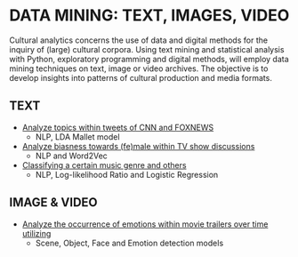 # DATA MINING: TEXT, IMAGES, VIDEO

Cultural analytics concerns the use of data and digital methods for the inquiry of (large) cultural corpora. Using text mining and statistical analysis with Python, exploratory programming and digital methods, will employ data mining techniques on text, image or video archives. The objective is to develop
insights into patterns of cultural production and media formats.

## TEXT
- [Analyze topics within tweets of CNN and FOXNEWS](https://github.com/ciCciC/dataMiningNN/tree/master/notebooks/1)
  - NLP, LDA Mallet model
- [Analyze biasness towards (fe)male within TV show discussions](https://github.com/ciCciC/dataMiningNN/tree/master/notebooks/2)
  -  NLP and Word2Vec
- [Classifying a certain music genre and others](https://github.com/ciCciC/dataMiningNN/tree/master/notebooks/3)
  - NLP, Log-likelihood Ratio and Logistic Regression

## IMAGE & VIDEO
- [Analyze the occurrence of emotions within movie trailers over time utilizing](https://github.com/ciCciC/dataMiningNN/tree/master/notebooks/4)
  - Scene, Object, Face and Emotion detection models